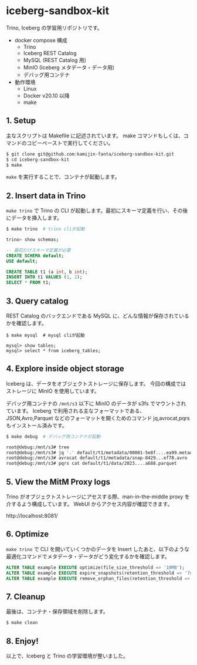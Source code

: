 # iceberg-sandbox-kit

Trino, Iceberg の学習用リポジトリです。

- docker compose 構成
  - Trino
  - Iceberg REST Catalog
  - MySQL (REST Catalog 用)
  - MinIO (Iceberg メタデータ・データ用)
  - デバッグ用コンテナ
- 動作環境
  - Linux
  - Docker v20.10 以降
  - make

## 1. Setup

主なスクリプトは Makefile に記述されています。
make コマンドもしくは、コマンドのコピーペーストで実行してください。

```bash
$ git clone git@github.com:kamijin-fanta/iceberg-sandbox-kit.git
$ cd iceberg-sandbox-kit
$ make
```

`make` を実行することで、コンテナが起動します。

## 2. Insert data in Trino

`make trino` で Trino の CLI が起動します。最初にスキーマ定義を行い、その後にデータを挿入します。

```bash
$ make trino  # trino cliが起動

trino> show schemas;
```

```sql
-- 最初だけスキーマ定義が必要
CREATE SCHEMA default;
USE default;

CREATE TABLE t1 (a int, b int);
INSERT INTO t1 VALUES (1, 2);
SELECT * FROM t1;
```

## 3. Query catalog

REST Catalog のバックエンドである MySQL に、どんな情報が保存されているかを確認します。

```bsah
$ make mysql  # mysql cliが起動

mysql> show tables;
mysql> select * from iceberg_tables;
```

## 4. Explore inside object storage

Iceberg は、データをオブジェクトストレージに保存します。
今回の構成ではストレージに MinIO を使用しています。

デバッグ用コンテナの `/mnt/s3` 以下に MinIO のデータが s3fs でマウントされています。
Iceberg で利用される主なフォーマットである、JSON,Avro,Parquet などのフォーマットを開くためのコマンド jq,avrocat,pqrs もインストール済みです。

```bash
$ make debug  # デバッグ用コンテナが起動

root@debug:/mnt/s3# tree
root@debug:/mnt/s3# jq '.' default/t1/metadata/00001-5e8f....ea99.metadata.json
root@debug:/mnt/s3# avrocat default/t1/metadata/snap-8429...ef78.avro | jq '.'
root@debug:/mnt/s3# pqrs cat default/t1/data/2023....a688.parquet
```

## 5. View the MitM Proxy logs

Trino がオブジェクトストレージにアセスする際、man-in-the-middle proxy を介するよう構成しています。
WebUI からアクセス内容が確認できます。

http://localhost:8081/

## 6. Optimize

`make trino` で CLI を開いていくつかのデータを Insert したあと、以下のような最適化コマンドでメタデータ・データがどう変化するかを確認します。

```sql
ALTER TABLE example EXECUTE optimize(file_size_threshold => '10MB');
ALTER TABLE example EXECUTE expire_snapshots(retention_threshold => '7d');
ALTER TABLE example EXECUTE remove_orphan_files(retention_threshold => '7d');
```

## 7. Cleanup

最後は、コンテナ・保存領域を削除します。

```bash
$ make clean
```

## 8. Enjoy!

以上で、Iceberg と Trino の学習環境が整いました。
